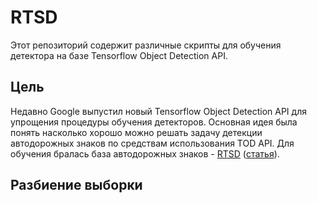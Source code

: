 # RTSD
Этот репозиторий содержит различные скрипты для обучения детектора на базе Tensorflow Object Detection API.
## Цель
Недавно Google выпустил новый Tensorflow Object Detection API для упрощения процедуры обучения детекторов.
Основная идея была понять насколько хорошо можно решать задачу детекции автодорожных знаков по средствам использования TOD API.
Для обучения бралась база автодорожных знаков - [RTSD](https://yadi.sk/d/TX5k2hkEm9wqZ) 
([статья](http://www.computeroptics.ru/jour/article/view/341)).
## Разбиение выборки

